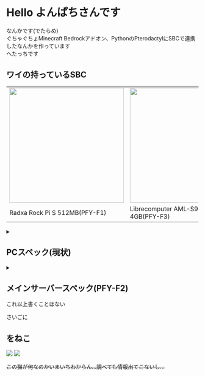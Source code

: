 # Hello よんぱちさんです
なんかです(でたらめ)<br>
ぐちゃぐちょMinecraft Bedrockアドオン、PythonのPterodactylにSBCで連携したなんかを作っています<br>
へたっちです<br>
<!-- そろそろ就職したい... -->

## ワイの持っているSBC<br>
<table>
  <tr>
    <td> <img width="300px" src="https://github.com/Yon4800/Yon4800/assets/48090196/a223ef76-00af-435d-92ca-524a483337db"/></td>
    <td> <img width="300px" src="https://github.com/Yon4800/Yon4800/assets/48090196/8e1e65e9-6a28-44d5-86fe-0d7a8ae1399b"/></td>
    <td> <img width="250px" src="https://github.com/Yon4800/Yon4800/assets/48090196/c22b88ae-cee2-4742-8128-2ab711ab6517"/></td>
    <td> <img width="300px" src="https://github.com/user-attachments/assets/207af346-4c64-469e-86d5-e3846e35485e"/></td>



  </tr>
  <tr>
    <td> Radxa Rock Pi S 512MB(PFY-F1) </td>
    <td> Librecomputer AML-S905D3-CC 4GB(PFY-F3) </td>
    <td> Xunlong Orange Pi Zero 3 1.5GB(PFY-F4V1) </td>
    <td> Radxa Zero 3E 2GB(PFY-F4V2) </td>
  </tr>
</table>

<details>
  <summary><h2>PCスペック(現状)</h2></summary>
  <ul>
    <li>CPU: AMD Ryzen 5 2600</li>
    <li>M/B: MSI B450 Gaming Plus</li>
    <li>Videocard: Palit Nvidia Geforce GTX 1660 Super</li>
    <li>Mem: DDR4-2666 8GB×4(32GB)</li>
    <li>SSD: NVMe 512GB</li>
    <li>HDD: Seagate 2TB <s>端子壊れかけ(((</s></li>
  </ul>
</details>
<details>
  <summary><h2>メインサーバースペック(PFY-F2)</h2></summary>
  <ul>
    <li>CPU: AMD Ryzen 7 1700</li>
    <li>M/B: ASRock AB350 Gaming-ITX/AC</li>
    <li>Videocard: Radeonの何か(しらべろ</li>
    <li>DDR4-3000 Mem: 8GB×2</li>
    <li>SSD: SATA 256GB</li>
  </ul>
</details>
これ以上書くことはない

さいごに
## をねこ
<img src="https://github.com/Yon4800/Yon4800/assets/48090196/24e5cfa9-8bc5-42c2-9a05-b3e15df46bf2"/>
<img src="https://github.com/Yon4800/Yon4800/assets/48090196/16dd59c6-5afd-4f32-8914-e9ef896fda01"/>

<s>この猫が何なのかいまいちわからん...調べても情報出てこないし...</s>
